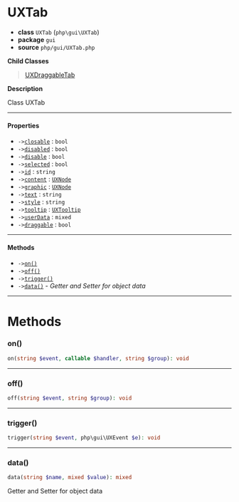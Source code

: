 # UXTab

- **class** `UXTab` (`php\gui\UXTab`)
- **package** `gui`
- **source** `php/gui/UXTab.php`

**Child Classes**

> [UXDraggableTab](https://github.com/jphp-group/jphp-gui-ext/blob/master/jphp-gui-ext/api-docs/classes/php/gui/UXDraggableTab.md)

**Description**

Class UXTab

---

#### Properties

- `->`[`closable`](#prop-closable) : `bool`
- `->`[`disabled`](#prop-disabled) : `bool`
- `->`[`disable`](#prop-disable) : `bool`
- `->`[`selected`](#prop-selected) : `bool`
- `->`[`id`](#prop-id) : `string`
- `->`[`content`](#prop-content) : [`UXNode`](https://github.com/jphp-group/jphp-gui-ext/blob/master/jphp-gui-ext/api-docs/classes/php/gui/UXNode.md)
- `->`[`graphic`](#prop-graphic) : [`UXNode`](https://github.com/jphp-group/jphp-gui-ext/blob/master/jphp-gui-ext/api-docs/classes/php/gui/UXNode.md)
- `->`[`text`](#prop-text) : `string`
- `->`[`style`](#prop-style) : `string`
- `->`[`tooltip`](#prop-tooltip) : [`UXTooltip`](https://github.com/jphp-group/jphp-gui-ext/blob/master/jphp-gui-ext/api-docs/classes/php/gui/UXTooltip.md)
- `->`[`userData`](#prop-userdata) : `mixed`
- `->`[`draggable`](#prop-draggable) : `bool`

---

#### Methods

- `->`[`on()`](#method-on)
- `->`[`off()`](#method-off)
- `->`[`trigger()`](#method-trigger)
- `->`[`data()`](#method-data) - _Getter and Setter for object data_

---
# Methods

<a name="method-on"></a>

### on()
```php
on(string $event, callable $handler, string $group): void
```

---

<a name="method-off"></a>

### off()
```php
off(string $event, string $group): void
```

---

<a name="method-trigger"></a>

### trigger()
```php
trigger(string $event, php\gui\UXEvent $e): void
```

---

<a name="method-data"></a>

### data()
```php
data(string $name, mixed $value): mixed
```
Getter and Setter for object data